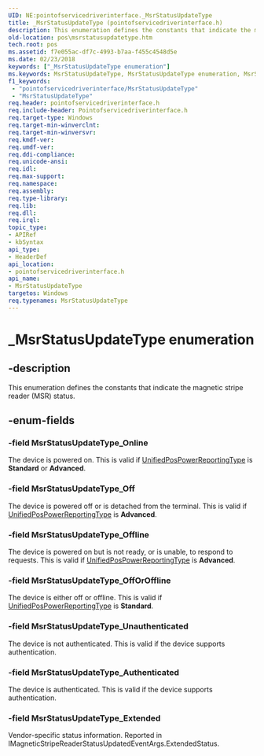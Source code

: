 ```yaml
---
UID: NE:pointofservicedriverinterface._MsrStatusUpdateType
title: _MsrStatusUpdateType (pointofservicedriverinterface.h)
description: This enumeration defines the constants that indicate the magnetic stripe reader (MSR) status.
old-location: pos\msrstatusupdatetype.htm
tech.root: pos
ms.assetid: f7e055ac-df7c-4993-b7aa-f455c4548d5e
ms.date: 02/23/2018
keywords: ["_MsrStatusUpdateType enumeration"]
ms.keywords: MsrStatusUpdateType, MsrStatusUpdateType enumeration, MsrStatusUpdateType_Authenticated, MsrStatusUpdateType_Extended, MsrStatusUpdateType_Off, MsrStatusUpdateType_OffOrOffline, MsrStatusUpdateType_Offline, MsrStatusUpdateType_Online, MsrStatusUpdateType_Unauthenticated, _MsrStatusUpdateType, pointofservicedriverinterface/MsrStatusUpdateType, pointofservicedriverinterface/MsrStatusUpdateType_Authenticated, pointofservicedriverinterface/MsrStatusUpdateType_Extended, pointofservicedriverinterface/MsrStatusUpdateType_Off, pointofservicedriverinterface/MsrStatusUpdateType_OffOrOffline, pointofservicedriverinterface/MsrStatusUpdateType_Offline, pointofservicedriverinterface/MsrStatusUpdateType_Online, pointofservicedriverinterface/MsrStatusUpdateType_Unauthenticated, pos.msrstatusupdatetype
f1_keywords:
 - "pointofservicedriverinterface/MsrStatusUpdateType"
 - "MsrStatusUpdateType"
req.header: pointofservicedriverinterface.h
req.include-header: Pointofservicedriverinterface.h
req.target-type: Windows
req.target-min-winverclnt: 
req.target-min-winversvr: 
req.kmdf-ver: 
req.umdf-ver: 
req.ddi-compliance: 
req.unicode-ansi: 
req.idl: 
req.max-support: 
req.namespace: 
req.assembly: 
req.type-library: 
req.lib: 
req.dll: 
req.irql: 
topic_type:
- APIRef
- kbSyntax
api_type:
- HeaderDef
api_location:
- pointofservicedriverinterface.h
api_name:
- MsrStatusUpdateType
targetos: Windows
req.typenames: MsrStatusUpdateType
---
```


# _MsrStatusUpdateType enumeration


## -description


This enumeration defines the constants that indicate the magnetic stripe reader (MSR) status.


## -enum-fields




### -field MsrStatusUpdateType_Online

The device is powered on. This is valid if <a href="https://docs.microsoft.com/windows-hardware/drivers/ddi/pointofservicecommontypes/ne-pointofservicecommontypes-driverunifiedpospowerreportingtype">UnifiedPosPowerReportingType</a> is <b>Standard</b> or <b>Advanced</b>.


### -field MsrStatusUpdateType_Off

The device is powered off or is detached from the terminal. This is valid if <a href="https://docs.microsoft.com/windows-hardware/drivers/ddi/pointofservicecommontypes/ne-pointofservicecommontypes-driverunifiedpospowerreportingtype">UnifiedPosPowerReportingType</a> is <b>Advanced</b>.


### -field MsrStatusUpdateType_Offline

The device is powered on but is not ready, or is unable, to respond to requests. This is valid if <a href="https://docs.microsoft.com/windows-hardware/drivers/ddi/pointofservicecommontypes/ne-pointofservicecommontypes-driverunifiedpospowerreportingtype">UnifiedPosPowerReportingType</a> is <b>Advanced</b>.


### -field MsrStatusUpdateType_OffOrOffline

The device is either off or offline. This is valid if <a href="https://docs.microsoft.com/windows-hardware/drivers/ddi/pointofservicecommontypes/ne-pointofservicecommontypes-driverunifiedpospowerreportingtype">UnifiedPosPowerReportingType</a> is <b>Standard</b>.


### -field MsrStatusUpdateType_Unauthenticated

The device is not authenticated. This is valid if the device supports authentication.


### -field MsrStatusUpdateType_Authenticated

The device is authenticated. This is valid if the device supports authentication.


### -field MsrStatusUpdateType_Extended

Vendor-specific status information. Reported in IMagneticStripeReaderStatusUpdatedEventArgs.ExtendedStatus.

